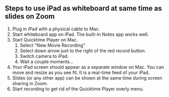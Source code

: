 Steps to use iPad as whiteboard at same time as slides on Zoom 
-----

1. Plug in iPad with a physical cable to Mac.
2. Start whiteboard app on iPad. The built-in Notes app works well.
3. Start Quicktime Player on Mac.
    1. Select "New Movie Recording"
    1. Select down arrow just to the right of the red record button.
    1. Switch camera to iPad.
    1. Wait a couple moments…
4. Your iPad screen should appear as a separate window on Mac. You can move and resize as you see fit. It is a real-time feed of your iPad. 
5. Slides (or any other app) can be shown at the same time during screen sharing in Zoom.
5. Start recording to get rid of the Quicktime Player overly menu. 
